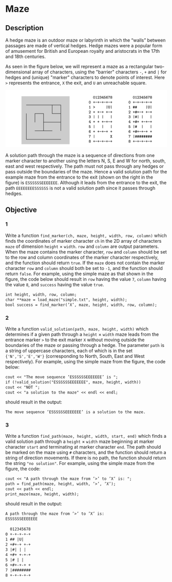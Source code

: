 # Maze

## Description

A hedge maze is an outdoor maze or labyrinth in which the “walls” between passages are made of vertical hedges. Hedge mazes were a popular form of amusement for British and European royalty and aristocrats in the 17th and 18th centuries.

As seen in the figure below, we will represent a maze as a rectangular two-dimensional array of characters, using the "barrier" characters `-`, `+` and `|` for hedges and (unique) "marker" characters to denote points of interest. Here `>` represents the entrance, `X` the exit, and `U` an unreachable square.

<p align="center">
  <img width="700" src="figure.png">
</p>

A solution path through the maze is a sequence of directions from one marker character to another using the letters N, S, E and W for north, south, east and west respectively. The path must not pass through any hedges or pass outside the boundaries of the maze. Hence a valid solution path for the example maze from the entrance to the exit (shown on the right in the figure) is `ESSSSSSEEEEEEE`. Although it leads from the entrance to the exit, the path `EEEEEEEESSSSSS` is not a valid solution path since it passes through hedges.

## Objective

### 1
Write a function `find_marker(ch, maze, height, width, row, column)` which finds the coordinates of marker character `ch` in the 2D array of characters `maze` of dimension `height` × `width`. `row` and `column` are output parameters. When the maze contains the marker character, `row` and `column` should be set to the row and column coordinates of the marker character respectively, and the function should return `true`. If the `maze` does not contain the marker character `row` and `column` should both be set to `-1`, and the function should return `false`.
For example, using the simple maze as that shown in the figure, the code below should result in `row` having the value `7`, `column` having the value `8`, and `success` having the value `true`.
```
int height, width, row, column;
char **maze = load_maze("simple.txt", height, width);
bool success = find_marker(’X’, maze, height, width, row, column);
```

### 2
Write a function `valid_solution(path, maze, height, width)` which determines if a given path through a `height` × `width` maze leads from the entrance marker `>` to the exit marker `X` without moving outside the boundaries of the maze or passing through a hedge. The parameter `path` is a string of uppercase characters, each of which is in the set `{'N','S','E','W'}` (corresponding to North, South, East and West respectively).
For example, using the simple maze from the figure, the code below:
```
cout << "The move sequence ’ESSSSSSEEEEEEE’ is ";
if (!valid_solution("ESSSSSSEEEEEEE", maze, height, width))
cout << "NOT ";
cout << "a solution to the maze" << endl << endl;
```
should result in the output:
```
The move sequence ’ESSSSSSEEEEEEE’ is a solution to the maze.
```

### 3
Write a function `find_path(maze, height, width, start, end)` which finds a valid solution path through a `height` × `width` maze beginning at marker character `start` and terminating at marker character `end`. The path should be marked on the maze using `#` characters, and the function should return a string of direction movements. If there is no path, the function should return the string `"no solution"`.
For example, using the simple maze from the figure, the code:
```
cout << "A path through the maze from ’>’ to ’X’ is: ";
path = find_path(maze, height, width, ’>’, ’X’);
cout << path << endl;
print_maze(maze, height, width);
```
should result in the output:
```
A path through the maze from ’>’ to ’X’ is:
ESSSSSSEEEEEEE

  012345678
0 +-+-+-+-+
1 ## |U|
2 +#+-+ +-+
3 |#| | |
4 +#+ +-+-+
5 |# | |
6 +#+-+-+ +
7 |########
8 +-+-+-+-+
```
